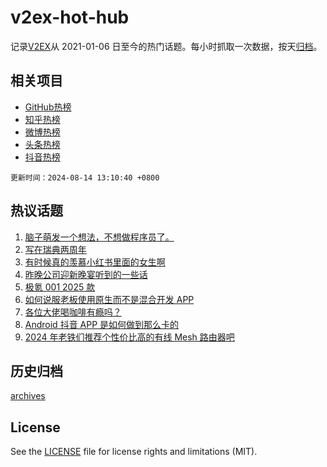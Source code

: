 # v2ex-hot-hub

 记录[V2EX](https://www.v2ex.com/)从 2021-01-06 日至今的热门话题。每小时抓取一次数据，按天[归档](archives)。
 
 ## 相关项目

- [GitHub热榜](https://github.com/lonnyzhang423/github-hot-hub)
- [知乎热榜](https://github.com/lonnyzhang423/zhihu-hot-hub)
- [微博热榜](https://github.com/lonnyzhang423/weibo-hot-hub)
- [头条热榜](https://github.com/lonnyzhang423/toutiao-hot-hub)
- [抖音热榜](https://github.com/lonnyzhang423/douyin-hot-hub)


 `更新时间：2024-08-14 13:10:40 +0800`

## 热议话题

1. [脑子萌发一个想法，不想做程序员了。](https://www.v2ex.com/t/1064615)
1. [写在瑞典两周年](https://www.v2ex.com/t/1064758)
1. [有时候真的羡慕小红书里面的女生啊](https://www.v2ex.com/t/1064764)
1. [昨晚公司迎新晚宴听到的一些话](https://www.v2ex.com/t/1064785)
1. [极氪 001 2025 款](https://www.v2ex.com/t/1064775)
1. [如何说服老板使用原生而不是混合开发 APP](https://www.v2ex.com/t/1064722)
1. [各位大佬喝咖啡有瘾吗？](https://www.v2ex.com/t/1064826)
1. [Android 抖音 APP 是如何做到那么卡的](https://www.v2ex.com/t/1064618)
1. [2024 年老铁们推荐个性价比高的有线 Mesh 路由器吧](https://www.v2ex.com/t/1064609)

## 历史归档

[archives](archives)

## License

See the [LICENSE](LICENSE) file for license rights and limitations (MIT).
